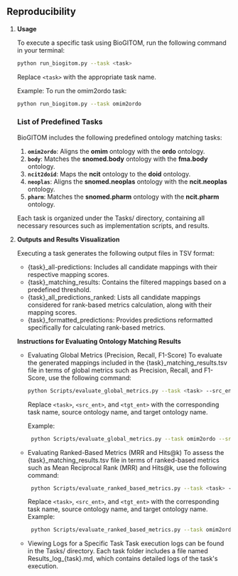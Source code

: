 ## Reproducibility
1. **Usage** 

   To execute a specific task using BioGITOM, run the following command in your terminal:

   ```bash
   python run_biogitom.py --task <task>
   ```
   Replace `<task>` with the appropriate task name. 

   Example: To run the omim2ordo task:

   ```bash
   python run_biogitom.py --task omim2ordo 
   ```

   ### List of Predefined Tasks

     BioGITOM includes the following predefined ontology matching tasks:

      1. **`omim2ordo`**: Aligns the **omim** ontology with the **ordo** ontology.  
      2. **`body`**: Matches the **snomed.body** ontology with the **fma.body** ontology.  
      3. **`ncit2doid`**: Maps the **ncit** ontology to the **doid** ontology.  
      4. **`neoplas`**: Aligns the **snomed.neoplas** ontology with the **ncit.neoplas** ontology.  
      5. **`pharm`**: Matches the **snomed.pharm** ontology with the **ncit.pharm** ontology.
   
     Each task is organized under the Tasks/ directory, containing all necessary resources such as implementation scripts, and results.
     
2. **Outputs and Results Visualization**

   Executing a task generates the following output files in TSV format:
    
    - {task}_all-predictions: Includes all candidate mappings with their respective mapping scores.
    - {task}_matching_results: Contains the filtered mappings based on a predefined threshold.
    - {task}_all_predictions_ranked: Lists all candidate mappings considered for rank-based metrics calculation, along with their mapping scores.
    - {task}_formatted_predictions: Provides predictions reformatted specifically for calculating rank-based metrics.

   **Instructions for Evaluating Ontology Matching Results**
   
    - Evaluating Global Metrics (Precision, Recall, F1-Score)
      To evaluate the generated mappings included in the {task}_matching_results.tsv file in terms of global metrics such as Precision, Recall, and F1-Score, use the following command:
  
       ```bash
       python Scripts/evaluate_global_metrics.py --task <task> --src_ent <src_ent> --tgt_ent <tgt_ent>

       ```
      Replace `<task>`, `<src_ent>`, and `<tgt_ent>` with the corresponding task name, source ontology name, and target ontology name.

      Example:  
      ```bash
       python Scripts/evaluate_global_metrics.py --task omim2ordo --src_ent omim --tgt_ent ordo
      ```
    - Evaluating Ranked-Based Metrics (MRR and Hits@k)
      To assess the {task}_matching_results.tsv file in terms of ranked-based metrics such as Mean Reciprocal Rank (MRR) and Hits@k, use the following command:
   
       ```bash
        python Scripts/evaluate_ranked_based_metrics.py --task <task> --src_ent <src_ent> --tgt_ent <tgt_ent> 
       ```
      Replace `<task>`, `<src_ent>`, and `<tgt_ent>` with the corresponding task name, source ontology name, and target ontology name.
      Example:
      ```bash
       python Scripts/evaluate_ranked_based_metrics.py --task omim2ordo --src_ent omim --tgt_ent ordo
      ```
    - Viewing Logs for a Specific Task
        Task execution logs can be found in the Tasks/<task> directory. Each task folder includes a file named Results_log_{task}.md, which contains detailed logs of the task's execution.